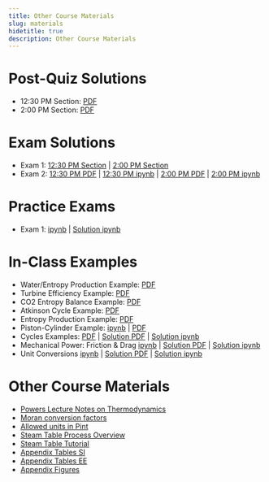 ```yaml
---
title: Other Course Materials
slug: materials
hidetitle: true
description: Other Course Materials
---
```


# Post-Quiz Solutions

- 12:30 PM Section: [PDF](/course-materials/quizzes/post-quiz/post-quiz-1230-soln.pdf)
- 2:00 PM Section: [PDF](/course-materials/quizzes/post-quiz/post-quiz-1400-soln.pdf)

# Exam Solutions

- Exam 1: [12:30 PM Section](/course-materials/exams/exam-1/exam-1-1230-soln.pdf) | [2:00 PM Section](/course-materials/exams/exam-1/exam-1-1400-soln.pdf)
- Exam 2: [12:30 PM PDF](/course-materials/exams/exam-2/exam-2-1230-soln.pdf) | [12:30 PM ipynb](/course-materials/exams/exam-2/exam-2-1230-soln.zip) | [2:00 PM PDF](/course-materials/exams/exam-2/exam-2-1400-soln.pdf) | [2:00 PM ipynb](/course-materials/exams/exam-2/exam-2-1400-soln.zip)

# Practice Exams

- Exam 1: [ipynb](/course-materials/exams/exam-1/exam-1-practice.zip) | [Solution ipynb](/course-materials/exams/exam-1/exam-1-practice-soln.zip)

# In-Class Examples

- Water/Entropy Production Example: [PDF](/course-materials/worksheets/ch-6/water_entropy_production_soln.pdf)
- Turbine Efficiency Example: [PDF](/course-materials/worksheets/ch-6/turbine-efficiency-soln.pdf)
- CO2 Entropy Balance Example: [PDF](/course-materials/worksheets/ch-6/co2_entropy_balance_soln.pdf)
- Atkinson Cycle Example: [PDF](/course-materials/worksheets/ch-6/atkinson-cycle-soln.pdf)
- Entropy Production Example: [PDF](/course-materials/worksheets/ch-6/entropy-production-example.pdf)
- Piston-Cylinder Example: [ipynb](/course-materials/piston-cylinder-example.zip) | [PDF](/course-materials/piston-cylinder-example.pdf)
- Cycles Examples: [PDF](/course-materials/cycles-examples.pdf) | [Solution PDF](/course-materials/cycles-examples-soln.pdf) | [Solution ipynb](/course-materials/cycles-examples-soln.zip)
- Mechanical Power: Friction &  Drag [ipynb](/course-materials/mechanical-power-drag-friction.zip) | [Solution PDF](/course-materials/mechanical-power-drag-friction-soln.pdf) | [Solution ipynb](/course-materials/mechanical-power-drag-friction-soln.zip)
- Unit Conversions [ipynb](/course-materials/unit-conversions.zip) | [Solution PDF](/course-materials/unit-conversions-soln.pdf) | [Solution ipynb](/course-materials/unit-conversions-soln.zip)

# Other Course Materials

- [Powers Lecture Notes on Thermodynamics](/course-materials/notes.pdf)
- [Moran conversion factors](/course-materials/Moran_conversion_factors.pdf)
- [Allowed units in Pint](/course-materials/pint-conversions.pdf)
- [Steam Table Process Overview](/course-materials/steam-table-process-overview.pdf)
- [Steam Table Tutorial](/course-materials/steam-table-tutorial.pptx)
- [Appendix Tables SI](/course-materials/Appendix-Tables-SI.pdf)
- [Appendix Tables EE](/course-materials/Appendix-Tables-EE.pdf)
- [Appendix Figures](/course-materials/Appendix-Figures.pdf)
